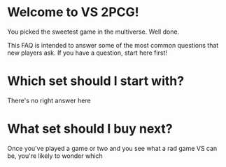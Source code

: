 # Welcome to VS 2PCG!
You picked the sweetest game in the multiverse. Well done.

This FAQ is intended to answer some of the most common questions that new players ask. If you have a question, start here first!

# Which set should I start with? 
There's no right answer here 

# What set should I buy next? 
Once you've played a game or two and you see what a rad game VS can be, you're likely to wonder which 
<!--stackedit_data:
eyJoaXN0b3J5IjpbMTgyNDQ3OTM2Nl19
-->